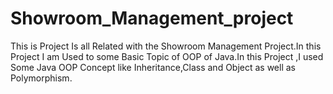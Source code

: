 # Showroom_Management_project
This is Project Is all Related with the Showroom Management Project.In this Project I am Used to some Basic Topic of OOP of Java.In this Project ,I used Some Java OOP Concept like Inheritance,Class and Object as well as Polymorphism.

